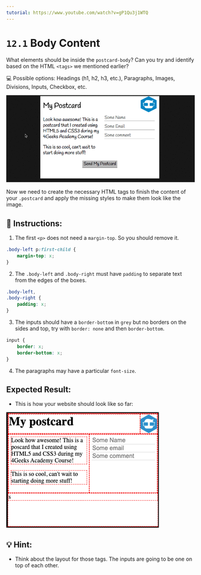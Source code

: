 ```yaml
---
tutorial: https://www.youtube.com/watch?v=gP1Qu3j1WTQ
---
```


# `12.1` Body Content

What elements should be inside the `postcard-body`? Can you try and identify based on the HTML `<tags>` we mentioned earlier?

💻 Possible options: Headings (h1, h2, h3, etc.), Paragraphs, Images, Divisions, Inputs, Checkbox, etc.

![Postcard body content](../../assets/12.1-body-content.gif)

Now we need to create the necessary HTML tags to finish the content of your `.postcard` and apply the missing styles to make them look like the image.

## 📝 Instructions:

1. The first `<p>` does not need a `margin-top`. So you should remove it.

```css
.body-left p:first-child {
	margin-top: x;
}
```

2. The `.body-left` and `.body-right` must have `padding` to separate text from the edges of the boxes.

```css
.body-left,
.body-right {
	padding: x;
}
```

3. The inputs should have a `border-bottom` in `grey` but no borders on the sides and top, try with `border: none` and then `border-bottom`.

```css
input {
	border: x;
	border-bottom: x;
}
```

4. The paragraphs may have a particular `font-size`.

## Expected Result:

+ This is how your website should look like so far:

![Postcard body content](../../assets/12.1.png)

## 💡 Hint:

+ Think about the layout for those tags. The inputs are going to be one on top of each other.
